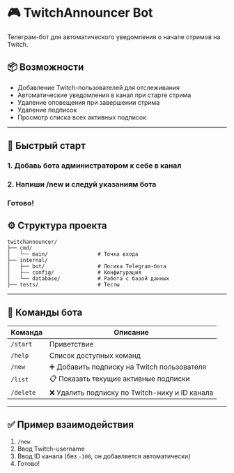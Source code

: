 # 🎮 TwitchAnnouncer Bot

Телеграм-бот для автоматического уведомления о начале стримов на Twitch.

## 📦 Возможности

- Добавление Twitch-пользователей для отслеживания
- Автоматические уведомления в канал при старте стрима
- Удаление оповещения при завершении стрима
- Удаление подписок
- Просмотр списка всех активных подписок

---

## 🚀 Быстрый старт

### 1. Добавь бота администратором к себе в канал

### 2. Напиши /new и следуй указаниям бота

### Готово!



## ⚙️ Структура проекта

```
twitchannouncer/
├── cmd/
│   └── main/                # Точка входа
├── internal/
│   ├── bot/                 # Логика Telegram-бота
│   ├── config/              # Конфигурация
│   └── database/            # Работа с базой данных
├── tests/                   # Тесты
```

---

## 💬 Команды бота

| Команда       | Описание                                            |
|---------------|-----------------------------------------------------|
| `/start`      | Приветствие                                         |
| `/help`       | Список доступных команд                             |
| `/new`        | ➕ Добавить подписку на Twitch пользователя          |
| `/list`       | 📋 Показать текущие активные подписки               |
| `/delete`     | ❌ Удалить подписку по Twitch-нику и ID канала      |

---

## ✅ Пример взаимодействия

1. `/new`
2. Ввод Twitch-username
3. Ввод ID канала (без `-100`, он добавляется автоматически)
4. Готово!

